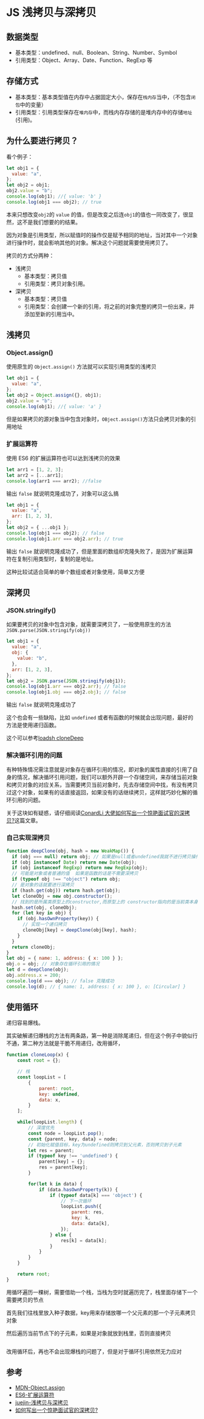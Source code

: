 # JS 浅拷贝与深拷贝

## 数据类型

- 基本类型：undefined、null、Boolean、String、Number、Symbol
- 引用类型：Object、Array、Date、Function、RegExp 等

## 存储方式

- 基本类型：基本类型值在内存中占据固定大小，保存在`栈内存`当中，（不包含`闭包`中的变量）
- 引用类型：引用类型保存在`堆内存`中，而栈内存存储的是堆内存中的存储`地址`(引用)。

## 为什么要进行拷贝？

看个例子：

```js
let obj1 = {
  value: "a",
};
let obj2 = obj1;
obj2.value = "b";
console.log(obj1); //{ value: 'b' }
console.log(obj1 === obj2); // true
```

本来只想改变`obj2`的 `value` 的值，但是改变之后连`obj1`的值也一同改变了，很显然，这不是我们想要的的结果。

因为对象是引用类型，所以赋值时的操作仅是赋予相同的地址，当对其中一个对象进行操作时，就会影响其他的对象。解决这个问题就需要使用拷贝了。

拷贝的方式分两种：

- 浅拷贝
  - 基本类型：拷贝值
  - 引用类型：拷贝对象引用。
- 深拷贝
  - 基本类型：拷贝值
  - 引用类型：会创建一个新的引用，将之前的对象完整的拷贝一份出来，并添加至新的引用当中。

## 浅拷贝

### Object.assign()

使用原生的 `Object.assign()` 方法就可以实现引用类型的浅拷贝

```js
let obj1 = {
  value: "a",
};
let obj2 = Object.assign({}, obj1);
obj2.value = "b";
console.log(obj1); //{ value: 'a' }
```

但是如果拷贝的源对象当中包含对象时，`OBject.assign()`方法只会拷贝对象的引用地址

### 扩展运算符

使用 ES6 的扩展运算符也可以达到浅拷贝的效果

```js
let arr1 = [1, 2, 3];
let arr2 = [...arr1];
console.log(arr1 === arr2); //false
```

输出 `false` 就说明克隆成功了，对象可以这么搞

```js
let obj1 = {
  value: "a",
  arr: [1, 2, 3],
};
let obj2 = { ...obj1 };
console.log(obj1 === obj2); // false
console.log(obj1.arr === obj2.arr); // true
```

输出 `false` 就说明克隆成功了，但是里面的数组却克隆失败了，是因为扩展运算符在复制引用类型时，复制的是地址。

这种比较试适合简单的单个数组或者对象使用，简单又方便

## 深拷贝

### JSON.stringify()

如果要拷贝的对象中包含对象，就需要深拷贝了，一般使用原生的方法`JSON.parse(JSON.stringify(obj))`

```js
let obj1 = {
  value: "a",
  obj: {
    value: "b",
  },
  arr: [1, 2, 3],
};
let obj2 = JSON.parse(JSON.stringify(obj1));
console.log(obj1.arr === obj2.arr); // false
console.log(obj1.obj === obj2.obj); // false
```

输出 `false` 就说明克隆成功了

这个也会有一些缺陷，比如 `undefined` 或者有函数的时候就会出现问题，最好的方法是使用递归函数。

这个可以参考[loadsh cloneDeep](https://github.com/lodash/lodash/blob/master/cloneDeep.js)

### 解决循环引用的问题

有种特殊情况需注意就是对象存在循环引用的情况，即对象的属性直接的引用了自身的情况，解决循环引用问题，我们可以额外开辟一个存储空间，来存储当前对象和拷贝对象的对应关系，当需要拷贝当前对象时，先去存储空间中找，有没有拷贝过这个对象，如果有的话直接返回，如果没有的话继续拷贝，这样就巧妙化解的循环引用的问题。

关于这块如有疑惑，请仔细阅读[ConardLi 大佬如何写出一个惊艳面试官的深拷贝?](https://segmentfault.com/a/1190000020255831)这篇文章。

### 自己实现深拷贝

```js
function deepClone(obj, hash = new WeakMap()) {
  if (obj === null) return obj; // 如果是null或者undefined我就不进行拷贝操作
  if (obj instanceof Date) return new Date(obj);
  if (obj instanceof RegExp) return new RegExp(obj);
  // 可能是对象或者普通的值  如果是函数的话是不需要深拷贝
  if (typeof obj !== "object") return obj;
  // 是对象的话就要进行深拷贝
  if (hash.get(obj)) return hash.get(obj);
  let cloneObj = new obj.constructor();
  // 找到的是所属类原型上的constructor,而原型上的 constructor指向的是当前类本身
  hash.set(obj, cloneObj);
  for (let key in obj) {
    if (obj.hasOwnProperty(key)) {
      // 实现一个递归拷贝
      cloneObj[key] = deepClone(obj[key], hash);
    }
  }
  return cloneObj;
}
let obj = { name: 1, address: { x: 100 } };
obj.o = obj; // 对象存在循环引用的情况
let d = deepClone(obj);
obj.address.x = 200;
console.log(d === obj); // false 克隆成功
console.log(d); // { name: 1, address: { x: 100 }, o: [Circular] }
```

## 使用循环
递归容易爆栈。

其实破解递归爆栈的方法有两条路，第一种是消除尾递归，但在这个例子中貌似行不通，第二种方法就是干脆不用递归，改用循环，

``` js
function cloneLoop(x) {
    const root = {};

    // 栈
    const loopList = [
        {
            parent: root,
            key: undefined,
            data: x,
        }
    ];

    while(loopList.length) {
        // 深度优先
        const node = loopList.pop();
        const {parent, key, data} = node;
        // 初始化赋值目标，key为undefined则拷贝到父元素，否则拷贝到子元素
        let res = parent;
        if (typeof key !== 'undefined') {
            parent[key] = {};
            res = parent[key];
        }

        for(let k in data) {
            if (data.hasOwnProperty(k)) {
                if (typeof data[k] === 'object') {
                    // 下一次循环
                    loopList.push({
                        parent: res,
                        key: k,
                        data: data[k],
                    });
                } else {
                    res[k] = data[k];
                }
            }
        }
    }

    return root;
}
```
用循环遍历一棵树，需要借助一个栈，当栈为空时就遍历完了，栈里面存储下一个需要拷贝的节点

首先我们往栈里放入种子数据，key用来存储放哪一个父元素的那一个子元素拷贝对象

然后遍历当前节点下的子元素，如果是对象就放到栈里，否则直接拷贝
``` js

```
改用循环后，再也不会出现爆栈的问题了，但是对于循环引用依然无力应对

## 参考

- [MDN-Object.assign](https://developer.mozilla.org/zh-CN/docs/Web/JavaScript/Reference/Global_Objects/Object/assign)
- [ES6-扩展运算符](https://es6.ruanyifeng.com/#docs/array#%E6%89%A9%E5%B1%95%E8%BF%90%E7%AE%97%E7%AC%A6)
- [juejin-浅拷贝与深拷贝](https://juejin.im/post/6844904197595332622#heading-13)
- [如何写出一个惊艳面试官的深拷贝?](https://segmentfault.com/a/1190000020255831)
